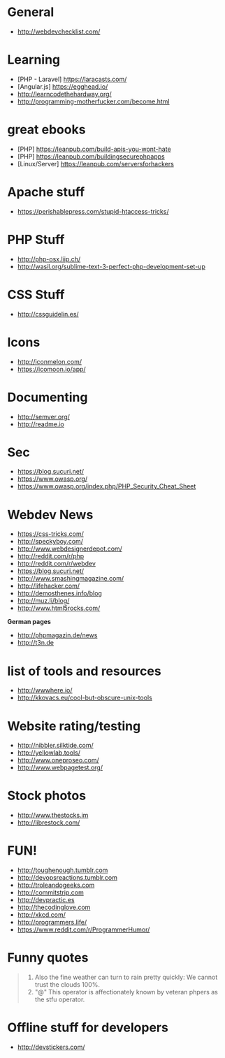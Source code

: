 # General

- http://webdevchecklist.com/

# Learning

- [PHP - Laravel] https://laracasts.com/
- [Angular.js] https://egghead.io/
- http://learncodethehardway.org/
- http://programming-motherfucker.com/become.html

# great ebooks

- [PHP] https://leanpub.com/build-apis-you-wont-hate
- [PHP] https://leanpub.com/buildingsecurephpapps
- [Linux/Server] https://leanpub.com/serversforhackers

# Apache stuff
- https://perishablepress.com/stupid-htaccess-tricks/

# PHP Stuff

- http://php-osx.liip.ch/
- http://wasil.org/sublime-text-3-perfect-php-development-set-up

# CSS Stuff

- http://cssguidelin.es/

# Icons
- http://iconmelon.com/
- https://icomoon.io/app/

# Documenting

- http://semver.org/
- http://readme.io

# Sec
- https://blog.sucuri.net/
- https://www.owasp.org/
- https://www.owasp.org/index.php/PHP_Security_Cheat_Sheet

# Webdev News

- https://css-tricks.com/
- http://speckyboy.com/
- http://www.webdesignerdepot.com/
- http://reddit.com/r/php
- http://reddit.com/r/webdev
- https://blog.sucuri.net/
- http://www.smashingmagazine.com/
- http://lifehacker.com/
- http://demosthenes.info/blog
- http://muz.li/blog/
- http://www.html5rocks.com/

**German pages**

- http://phpmagazin.de/news
- http://t3n.de

# list of tools and resources
- http://wwwhere.io/
- http://kkovacs.eu/cool-but-obscure-unix-tools

# Website rating/testing

- http://nibbler.silktide.com/
- http://yellowlab.tools/
- http://www.oneproseo.com/
- http://www.webpagetest.org/

# Stock photos

- http://www.thestocks.im
- http://librestock.com/

# FUN!

- http://toughenough.tumblr.com
- http://devopsreactions.tumblr.com
- http://troleandogeeks.com
- http://commitstrip.com
- http://devpractic.es
- http://thecodinglove.com
- http://xkcd.com/
- http://programmers.life/
- https://www.reddit.com/r/ProgrammerHumor/

# Funny quotes

> 1. Also the fine weather can turn to rain pretty quickly: We cannot trust the clouds 100%.
> 2. "@" This operator is affectionately known by veteran phpers as the stfu operator.

# Offline stuff for developers

- http://devstickers.com/
